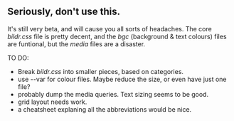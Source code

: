 ## Seriously, don't use this.

It's still very beta, and will cause you all sorts of headaches.
The core _bildr.css_ file is pretty decent, and the _bgc_ (background & text colours) files are funtional, but the _media_ files are a disaster.

TO DO:
+ Break _bildr.css_ into smaller pieces, based on categories.
+ use --var for colour files. Maybe reduce the size, or even have just one file?
+ probably dump the media queries. Text sizing seems to be good.
+ grid layout needs work.
+ a cheatsheet explaning all the abbreviations would be nice.
